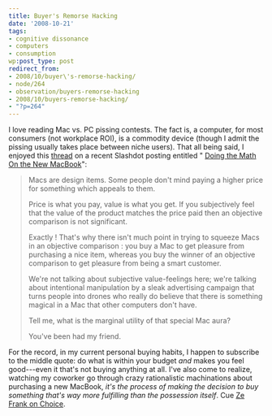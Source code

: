 ```yaml
---
title: Buyer's Remorse Hacking
date: '2008-10-21'
tags:
- cognitive dissonance
- computers
- consumption
wp:post_type: post
redirect_from:
- 2008/10/buyer\'s-remorse-hacking/
- node/264
- observation/buyers-remorse-hacking
- 2008/10/buyers-remorse-hacking/
- "?p=264"
---
```


I love reading Mac vs. PC pissing contests. The fact is, a computer, for most consumers (not workplace ROI), is a commodity device (though I admit the pissing usually takes place between niche users). That all being said, I enjoyed this [thread](http://apple.slashdot.org/comments.pl?sid=1002215&cid=25450333) on a recent Slashdot posting entitled " [Doing the Math On the New MacBook](http://apple.slashdot.org/apple/08/10/21/0132232.shtml)":

>
>
> Macs are design items. Some people don't mind paying a higher price for something which appeals to them.
>
> Price is what you pay, value is what you get. If you subjectively feel that the value of the product matches the price paid then an objective comparison is not significant.
>
> Exactly ! That's why there isn't much point in trying to squeeze Macs in an objective comparison : you buy a Mac to get pleasure from purchasing a nice item, whereas you buy the winner of an objective comparison to get pleasure from being a smart customer.
>
>
>
> We're not talking about subjective value-feelings here; we're talking about intentional manipulation by a sleak advertising campaign that turns people into drones who really do believe that there is something magical in a Mac that other computers don't have.
>
> Tell me, what is the marginal utility of that special Mac aura?
>
> You've been had my friend.

For the record, in my current personal buying habits, I happen to subscribe to the middle quote: do what is within your budget _and_ makes you feel good---even it that's not buying anything at all. I've also come to realize, watching my coworker go through crazy rationalistic machinations about purchasing a new MacBook, _it's the process of making the decision to buy something that's way more fulfilling than the possession itself_. Cue [Ze Frank on Choice](http://www.zefrank.com/theshow/archives/2006/09/092106.html).
